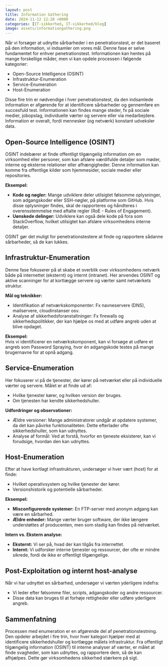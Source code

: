 ```yaml
---
layout: post
title: Information Gathering
date: 2024-11-12 12:20 +0000
categories: [IT-sikkerhed, IT-sikkerhed/blog]
image: assets/informationgathering.png
---
```


Når vi forsøger at udnytte sårbarheder i en penetrationstest, er det baseret på den information, vi indsamler om vores mål. Denne fase er selve fundamentet for enhver penetrationstest. Informationen kan hentes på mange forskellige måder, men vi kan opdele processen i følgende kategorier:
- Open-Source Intelligence (OSINT)
- Infrastruktur-Enumeration
- Service-Enumeration
- Host-Enumeration

Disse fire trin er nødvendige i hver penetrationstest, da den indsamlede information er afgørende for at identificere sårbarheder og gennemføre en succesfuld test. Informationen kan findes mange steder, fx på sociale medier, jobopslag, individuelle værter og servere eller via medarbejdere. Information er overalt, fordi mennesker (og netværk) konstant udveksler data.

## Open-Source Intelligence (OSINT)
OSINT indebærer at finde offentligt tilgængelig information om en virksomhed eller personer, som kan afsløre værdifulde detaljer som møder, interne og eksterne relationer eller afhængigheder. Denne information kan komme fra offentlige kilder som hjemmesider, sociale medier eller repositories.

**Eksempel:**
- **Kode og nøgler:** Mange udviklere deler utilsigtet følsomme oplysninger, som adgangskoder eller SSH-nøgler, på platforme som GitHub. Hvis disse oplysninger findes, skal de rapporteres og håndteres i overensstemmelse med aftalte regler (RoE - Rules of Engagement).
- **Uønskede delinger:** Udviklere kan også dele kode på fora som StackOverflow, hvilket utilsigtet kan afsløre virksomhedens interne detaljer.  

OSINT gør det muligt for penetrationstestere at finde og rapportere sådanne sårbarheder, så de kan lukkes.

## Infrastruktur-Enumeration
Denne fase fokuserer på at skabe et overblik over virksomhedens netværk både på internettet (eksternt) og internt (intranet). Her anvendes OSINT og aktive scanninger for at kortlægge servere og værter samt netværkets struktur.

**Mål og teknikker:**  
- Identifikation af netværkskomponenter: Fx navneservere (DNS), mailservere, cloudinstanser osv.
- Analyse af sikkerhedsforanstaltninger: Fx firewalls og sikkerhedspolitikker, der kan hjælpe os med at udføre angreb uden at blive opdaget.  

**Eksempel:**  
Hvis vi identificerer en netværkskomponent, kan vi forsøge at udføre et angreb som Password Spraying, hvor én adgangskode testes på mange brugernavne for at opnå adgang.

## Service-Enumeration  
Her fokuserer vi på de tjenester, der kører på netværket eller på individuelle værter og servere. Målet er at finde ud af:

- Hvilke tjenester kører, og hvilken version der bruges.
- Om tjenesten har kendte sikkerhedshuller.  

**Udfordringer og observationer:**  
- Ældre versioner: Mange administratorer undgår at opdatere systemer, da det kan påvirke funktionaliteten. Dette efterlader ofte sikkerhedshuller, som kan udnyttes.
- Analyse af formål: Ved at forstå, hvorfor en tjeneste eksisterer, kan vi forudsige, hvordan den kan udnyttes.

## Host-Enumeration
Efter at have kortlagt infrastrukturen, undersøger vi hver vært (host) for at finde:

- Hvilket operativsystem og hvilke tjenester der kører.
- Versionshistorik og potentielle sårbarheder.

**Eksempel:**
- **Misconfigurerede systemer:** En FTP-server med anonym adgang kan være en sårbarhed.
- **Ældre enheder:** Mange værter bruger software, der ikke længere understøttes af producenten, men som stadig kan findes på netværket.  

**Intern vs. Ekstern analyse:**
- **Eksternt:** Vi ser på, hvad der kan tilgås fra internettet.
- **Internt:** Vi udforsker interne tjenester og ressourcer, der ofte er mindre sikrede, fordi de ikke er offentligt tilgængelige.

## Post-Exploitation og internt host-analyse
Når vi har udnyttet en sårbarhed, undersøger vi værten yderligere indefra:

- Vi leder efter følsomme filer, scripts, adgangskoder og andre ressourcer.
- Disse data kan bruges til at forhøje rettigheder eller udføre yderligere angreb.  

## Sammenfatning
Processen med enumeration er en afgørende del af penetrationstestning. Den opdeler arbejdet i fire trin, hvor hver kategori hjælper med at identificere sikkerhedshuller og kortlægge målets infrastruktur. Fra offentligt tilgængelig information (OSINT) til interne analyser af værter, er målet at finde svagheder, som kan udnyttes, og rapportere dem, så de kan afhjælpes. Dette gør virksomhedens sikkerhed stærkere på sigt.

